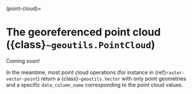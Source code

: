 (point-cloud)=
# The georeferenced point cloud ({class}`~geoutils.PointCloud`)

Coming soon!

In the meantime, most point cloud operations (for instance in {ref}`raster-vector-point`) return a 
{class}`~geoutils.Vector` with only point geometries and a specific `data_column_name` corresponding to the point 
cloud values.



